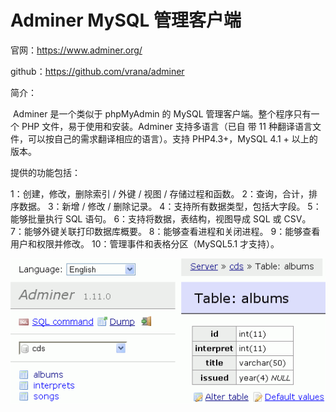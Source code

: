 # Adminer MySQL 管理客户端



官网：https://www.adminer.org/

github：https://github.com/vrana/adminer



简介：

​    Adminer 是一个类似于 phpMyAdmin 的 MySQL 管理客户端。整个程序只有一个 PHP 文件，易于使用和安装。Adminer 支持多语言（已自 带 11 种翻译语言文件，可以按自己的需求翻译相应的语言）。支持 PHP4.3+，MySQL 4.1 + 以上的版本。

提供的功能包括：

1：创建，修改，删除索引 / 外键 / 视图 / 存储过程和函数。
2：查询，合计，排序数据。
3：新增 / 修改 / 删除记录。
4：支持所有数据类型，包括大字段。
5：能够批量执行 SQL 语句。
6：支持将数据，表结构，视图导成 SQL 或 CSV。
7：能够外键关联打印数据库概要。
8：能够查看进程和关闭进程。
9：能够查看用户和权限并修改。
10：管理事件和表格分区（MySQL5.1 才支持）。

![img](assets/02171836_L1vE.png)



